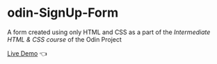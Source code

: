 # odin-SignUp-Form

A form created using only HTML and CSS as a part of the *Intermediate HTML & CSS course* of the Odin Project

[Live Demo](https://isinavarro.github.io/odin-SignUp-Form/) :point_left:
